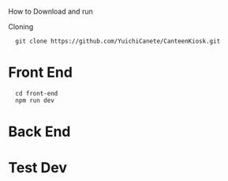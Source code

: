 How to Download and run

Cloning
```
  git clone https://github.com/YuichiCanete/CanteenKiosk.git
```

# Front End

```
  cd front-end
  npm run dev
```

# Back End


# Test Dev
